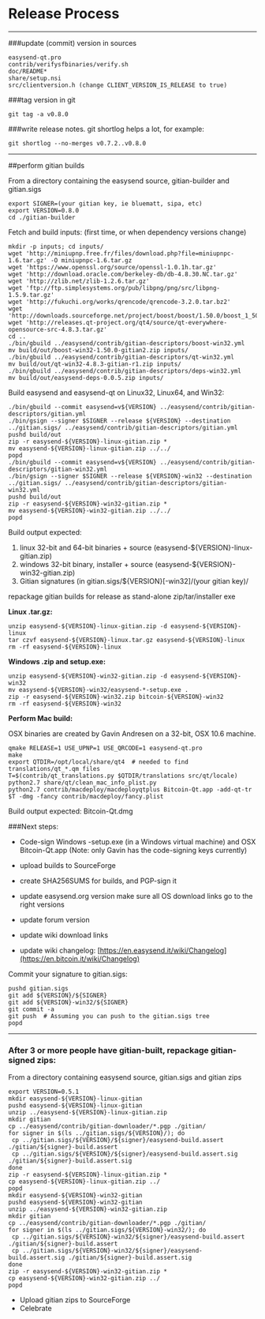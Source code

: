 Release Process
====================

* * *

###update (commit) version in sources


	easysend-qt.pro
	contrib/verifysfbinaries/verify.sh
	doc/README*
	share/setup.nsi
	src/clientversion.h (change CLIENT_VERSION_IS_RELEASE to true)

###tag version in git

	git tag -a v0.8.0

###write release notes. git shortlog helps a lot, for example:

	git shortlog --no-merges v0.7.2..v0.8.0

* * *

##perform gitian builds

 From a directory containing the easysend source, gitian-builder and gitian.sigs
  
	export SIGNER=(your gitian key, ie bluematt, sipa, etc)
	export VERSION=0.8.0
	cd ./gitian-builder

 Fetch and build inputs: (first time, or when dependency versions change)

	mkdir -p inputs; cd inputs/
	wget 'http://miniupnp.free.fr/files/download.php?file=miniupnpc-1.6.tar.gz' -O miniupnpc-1.6.tar.gz
	wget 'https://www.openssl.org/source/openssl-1.0.1h.tar.gz'
	wget 'http://download.oracle.com/berkeley-db/db-4.8.30.NC.tar.gz'
	wget 'http://zlib.net/zlib-1.2.6.tar.gz'
	wget 'ftp://ftp.simplesystems.org/pub/libpng/png/src/libpng-1.5.9.tar.gz'
	wget 'http://fukuchi.org/works/qrencode/qrencode-3.2.0.tar.bz2'
	wget 'http://downloads.sourceforge.net/project/boost/boost/1.50.0/boost_1_50_0.tar.bz2'
	wget 'http://releases.qt-project.org/qt4/source/qt-everywhere-opensource-src-4.8.3.tar.gz'
	cd ..
	./bin/gbuild ../easysend/contrib/gitian-descriptors/boost-win32.yml
	mv build/out/boost-win32-1.50.0-gitian2.zip inputs/
	./bin/gbuild ../easysend/contrib/gitian-descriptors/qt-win32.yml
	mv build/out/qt-win32-4.8.3-gitian-r1.zip inputs/
	./bin/gbuild ../easysend/contrib/gitian-descriptors/deps-win32.yml
	mv build/out/easysend-deps-0.0.5.zip inputs/

 Build easysend and easysend-qt on Linux32, Linux64, and Win32:
  
	./bin/gbuild --commit easysend=v${VERSION} ../easysend/contrib/gitian-descriptors/gitian.yml
	./bin/gsign --signer $SIGNER --release ${VERSION} --destination ../gitian.sigs/ ../easysend/contrib/gitian-descriptors/gitian.yml
	pushd build/out
	zip -r easysend-${VERSION}-linux-gitian.zip *
	mv easysend-${VERSION}-linux-gitian.zip ../../
	popd
	./bin/gbuild --commit easysend=v${VERSION} ../easysend/contrib/gitian-descriptors/gitian-win32.yml
	./bin/gsign --signer $SIGNER --release ${VERSION}-win32 --destination ../gitian.sigs/ ../easysend/contrib/gitian-descriptors/gitian-win32.yml
	pushd build/out
	zip -r easysend-${VERSION}-win32-gitian.zip *
	mv easysend-${VERSION}-win32-gitian.zip ../../
	popd

  Build output expected:

  1. linux 32-bit and 64-bit binaries + source (easysend-${VERSION}-linux-gitian.zip)
  2. windows 32-bit binary, installer + source (easysend-${VERSION}-win32-gitian.zip)
  3. Gitian signatures (in gitian.sigs/${VERSION}[-win32]/(your gitian key)/

repackage gitian builds for release as stand-alone zip/tar/installer exe

**Linux .tar.gz:**

	unzip easysend-${VERSION}-linux-gitian.zip -d easysend-${VERSION}-linux
	tar czvf easysend-${VERSION}-linux.tar.gz easysend-${VERSION}-linux
	rm -rf easysend-${VERSION}-linux

**Windows .zip and setup.exe:**

	unzip easysend-${VERSION}-win32-gitian.zip -d easysend-${VERSION}-win32
	mv easysend-${VERSION}-win32/easysend-*-setup.exe .
	zip -r easysend-${VERSION}-win32.zip bitcoin-${VERSION}-win32
	rm -rf easysend-${VERSION}-win32

**Perform Mac build:**

  OSX binaries are created by Gavin Andresen on a 32-bit, OSX 10.6 machine.

	qmake RELEASE=1 USE_UPNP=1 USE_QRCODE=1 easysend-qt.pro
	make
	export QTDIR=/opt/local/share/qt4  # needed to find translations/qt_*.qm files
	T=$(contrib/qt_translations.py $QTDIR/translations src/qt/locale)
	python2.7 share/qt/clean_mac_info_plist.py
	python2.7 contrib/macdeploy/macdeployqtplus Bitcoin-Qt.app -add-qt-tr $T -dmg -fancy contrib/macdeploy/fancy.plist

 Build output expected: Bitcoin-Qt.dmg

###Next steps:

* Code-sign Windows -setup.exe (in a Windows virtual machine) and
  OSX Bitcoin-Qt.app (Note: only Gavin has the code-signing keys currently)

* upload builds to SourceForge

* create SHA256SUMS for builds, and PGP-sign it

* update easysend.org version
  make sure all OS download links go to the right versions

* update forum version

* update wiki download links

* update wiki changelog: [https://en.easysend.it/wiki/Changelog](https://en.bitcoin.it/wiki/Changelog)

Commit your signature to gitian.sigs:

	pushd gitian.sigs
	git add ${VERSION}/${SIGNER}
	git add ${VERSION}-win32/${SIGNER}
	git commit -a
	git push  # Assuming you can push to the gitian.sigs tree
	popd

-------------------------------------------------------------------------

### After 3 or more people have gitian-built, repackage gitian-signed zips:

From a directory containing easysend source, gitian.sigs and gitian zips

	export VERSION=0.5.1
	mkdir easysend-${VERSION}-linux-gitian
	pushd easysend-${VERSION}-linux-gitian
	unzip ../easysend-${VERSION}-linux-gitian.zip
	mkdir gitian
	cp ../easysend/contrib/gitian-downloader/*.pgp ./gitian/
	for signer in $(ls ../gitian.sigs/${VERSION}/); do
	 cp ../gitian.sigs/${VERSION}/${signer}/easysend-build.assert ./gitian/${signer}-build.assert
	 cp ../gitian.sigs/${VERSION}/${signer}/easysend-build.assert.sig ./gitian/${signer}-build.assert.sig
	done
	zip -r easysend-${VERSION}-linux-gitian.zip *
	cp easysend-${VERSION}-linux-gitian.zip ../
	popd
	mkdir easysend-${VERSION}-win32-gitian
	pushd easysend-${VERSION}-win32-gitian
	unzip ../easysend-${VERSION}-win32-gitian.zip
	mkdir gitian
	cp ../easysend/contrib/gitian-downloader/*.pgp ./gitian/
	for signer in $(ls ../gitian.sigs/${VERSION}-win32/); do
	 cp ../gitian.sigs/${VERSION}-win32/${signer}/easysend-build.assert ./gitian/${signer}-build.assert
	 cp ../gitian.sigs/${VERSION}-win32/${signer}/easysend-build.assert.sig ./gitian/${signer}-build.assert.sig
	done
	zip -r easysend-${VERSION}-win32-gitian.zip *
	cp easysend-${VERSION}-win32-gitian.zip ../
	popd

- Upload gitian zips to SourceForge
- Celebrate 
